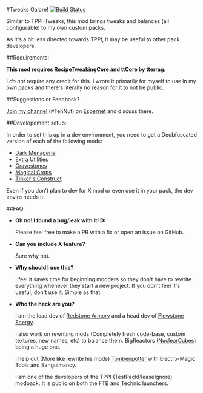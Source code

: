#Tweaks Galore! [![Build Status](http://tehnut.info/jenkins/job/NuttyTweaks/badge/icon)](http://tehnut.info/jenkins/job/NuttyTweaks/)

Similar to TPPI-Tweaks, this mod brings tweaks and balances (all configurable) to my own custom packs. 

As it's a bit less directed towards TPPI, it may be useful to other pack developers.

##Requirements:

__This mod requires [RecipeTweakingCore](http://ci.tterrag.com/job/RecipeTweakingCore/) and [ttCore](http://ci.tterrag.com/job/ttCore/) by tterrag.__

I *do not* require any credit for this. I wrote it primarily for myself to use in my own packs and there's literally no reason for it to not be public.

##Suggestions or Feedback?

[Join my channel](https://webchat.esper.net/?channels=tehnut) (#TehNut) on [Espernet](https://www.esper.net/) and discuss there.

##Developement setup:

In order to set this up in a dev environment, you need to get a Deobfuscated version of each of the following mods:

* [Dark Menagerie](http://minecraft.curseforge.com/mc-mods/224039-dark-menagerie)
* [Extra Utilities](http://www.minecraftforum.net/forums/mapping-and-modding/minecraft-mods/wip-mods/1443963-extra-utilities-v1-1-0k)
* [Gravestones](http://www.minecraftforum.net/forums/mapping-and-modding/minecraft-mods/1288082-gravestone-mod-v2-9-7)
* [Magical Crops](http://www.minecraftforum.net/forums/mapping-and-modding/minecraft-mods/1287451-magical-crops-farm-your-resources-3-2-0-now-with)
* [Tinker's Construct](http://www.minecraftforum.net/forums/mapping-and-modding/minecraft-mods/2218638-tinkers-construct)

Even if you don't plan to dev for X mod or even use it in your pack, the dev enviro needs it.

##FAQ:

* __Oh no! I found a bug/leak with it! D:__
   
   Please feel free to make a PR with a fix or open an issue on GitHub.

* __Can you include X feature?__
   
   Sure why not.

* __Why should I use this?__
   
   I feel it saves time for beginning modders so they don't have to rewrite everything whenever they start a new project. If you don't feel it's useful, don't use it. Simple as that.

* __Who the heck are you?__
  
   I am the lead dev of [Redstone Armory](http://www.minecraftforum.net/forums/mapping-and-modding/minecraft-mods/2111983-) and a head dev of [Flowstone Energy](https://github.com/FlowstoneTeam/FlowstoneEnergy). 

   I also work on rewriting mods (Completely fresh code-base, custom textures, new names, etc) to balance them. BigReactors ([NuclearCubes](https://github.com/TehNut/NuclearCubes)) being a huge one. 

   I help out (More like rewrite his mods) [Tombenpotter](https://github.com/Tombenpotter) with Electro-Magic Tools and Sanguimancy.

   I am one of the developers of the TPPI (TestPackPleaseIgnore) modpack. It is public on both the FTB and Technic launchers.

